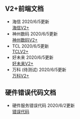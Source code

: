 ## V2+前端文档
- 海信 2020/6/5更新   
[海信V2+](./Hisense.html)
- 神州数码 2020/6/5更新   
[神州数码V2+](./DCN.html)
- TCL 2020/6/5更新  
[TCLV2+](./TCL.html)
- 好未来 2020/6/5更新  
[好未来V2+](./TAL.html)
- 万科 (待测试) 2020/6/5更新  
[万科V2+](./Vanke.html)

## 硬件错误代码文档
- 硬件服务错误代码 2020/6/2更新  
[错误代码](./mid_error_list.html)
  